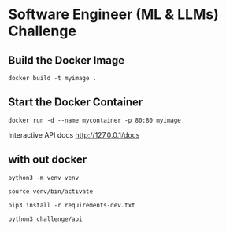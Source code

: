 # Software Engineer (ML & LLMs) Challenge


## Build the Docker Image

```
docker build -t myimage .
```

## Start the Docker Container

```
docker run -d --name mycontainer -p 80:80 myimage

```

Interactive API docs
http://127.0.0.1/docs


## with out docker

```
python3 -m venv venv
```

```
source venv/bin/activate
```

```
pip3 install -r requirements-dev.txt
```

```
python3 challenge/api
```


